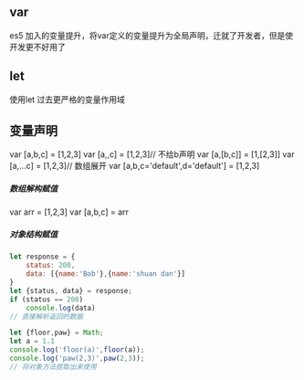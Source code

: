 ## var
es5 加入的变量提升，将var定义的变量提升为全局声明，迁就了开发者，但是使开发更不好用了
## let
使用let 过去更严格的变量作用域

## 变量声明
var [a,b,c] = [1,2,3]
var [a,,c] = [1,2,3]// 不给b声明 
var [a,[b,c]] = [1,[2,3]]
var [a,...c] = [1,2,3]// 数组展开
var [a,b,c='default',d='default'] = [1,2,3]
##### 数组解构赋值
var arr = [1,2,3]
var [a,b,c] = arr
##### 对象结构赋值
```javascript
let response = {
    status: 200,
    data: [{name:'Bob'},{name:'shuan dan'}]
}
let {status, data} = response;
if (status == 200)
    console.log(data)
// 直接解析返回的数据

let {floor,paw} = Math;
let a = 1.1
console.log('floor(a)',floor(a));
console.log('paw(2,3)',paw(2,3));
// 将对象方法提取出来使用
``` 
